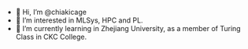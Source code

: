 - 👋 Hi, I’m @chiakicage
- 👀 I’m interested in MLSys, HPC and PL.
- 🌱 I’m currently learning in Zhejiang University, as a member of Turing Class in CKC College.


<!---
chiakicage/chiakicage is a ✨ special ✨ repository because its `README.md` (this file) appears on your GitHub profile.
You can click the Preview link to take a look at your changes.
--->
